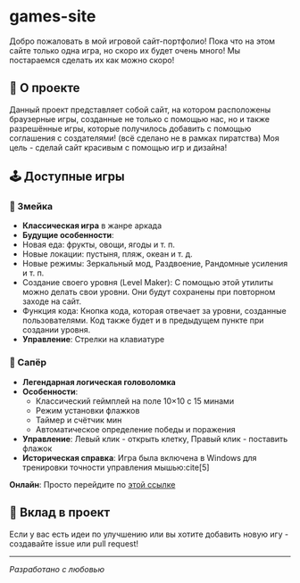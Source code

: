 # games-site

Добро пожаловать в мой игровой сайт-портфолио! Пока что на этом сайте только одна игра, но скоро их будет очень много! Мы постараемся сделать их как можно скоро!

## 🎯 О проекте

Данный проект представляет собой сайт, на котором расположены браузерные игры, созданные не только с помощью нас, но и также разрешённые игры, которые получилось добавить  с помощью соглашения с создателями! (всё сделано не в рамках пиратства) Моя цель - сделай сайт красивым с помощью игр и дизайна!

## 🕹️ Доступные игры

### 🐍 Змейка
- **Классическая игра** в жанре аркада
- **Будущие особенности**:
- Новая еда: фрукты, овощи, ягоды и т. п.
- Новые локации: пустыня, пляж, океан и т. д.
- Новые режимы: Зеркальный мод, Раздвоение, Рандомные усиления и т. п.
- Создание своего уровня (Level Maker): С помощью этой утилиты можно делать свои уровни. Они будут сохранены при повторном заходе на сайт.
- Функция кода: Кнопка кода, которая отвечает за уровни, созданные пользователями. Код также будет и в предыдущем пункте при создании уровня.
- **Управление**: Стрелки на клавиатуре

### 🎯 Сапёр
- **Легендарная логическая головоломка**
- **Особенности**:
  - Классический геймплей на поле 10×10 с 15 минами
  - Режим установки флажков
  - Таймер и счётчик мин
  - Автоматическое определение победы и поражения
- **Управление**: Левый клик - открыть клетку, Правый клик - поставить флажок
- **Историческая справка**: Игра была включена в Windows для тренировки точности управления мышью:cite[5]

**Онлайн**: Просто перейдите по [этой ссылке](https://bilipili52.github.io/easy-snake-game)
## 🤝 Вклад в проект

Если у вас есть идеи по улучшению или вы хотите добавить новую игу - создавайте issue или pull request!

---

*Разработано с любовью*
